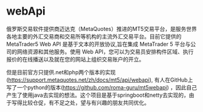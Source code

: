 # webApi
俄罗斯交易软件提供商迈达克（MetaQuotes）推进的MT5交易平台，是服务世界各地主要的外汇交易商和交易所等机构的主流外汇交易平台。目前它提供的MetaTrader5 Web API 是基于文本的开放协议,旨在集成 MetaTrader 5 平台与公司的网络资源和其他服务。使用 Web API，您可以为交易员安排构件区域、执行报价的在线播送以及就在您的网站上组织交易账户的开立。

但是目前官方只提供.net和php两个版本的实现(https://support.metaquotes.net/zh/docs/mt5/api/webapi), 有人在GitHub上写了一个python的版本(https://github.com/roma-guru/mt5webapi) ，因此自己产生了使用java去实现的想法。这个项目是基于springboot和netty去实现的，由于写得比较仓促，有不足之处，望与有兴趣的朋友共同优化。

